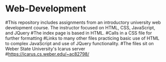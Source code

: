 # Web-Development
#This repository includes assignments from an introductory university web development course. The instructor focused on HTML, CSS, JavaScript, and JQuery
#The index page is based in HTML.
  #Calls in a CSS file for further formatting
  #Links to many other files practicing basic use of HTML to complex JavaScript and use of JQuery functionality.
#The files sit on Weber State University's Icarus server
  #https://icarus.cs.weber.edu/~ac82798/
